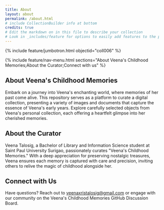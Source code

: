 ```yaml
---
title: About
layout: about
permalink: /about.html
# include CollectionBuilder info at bottom
credits: true
# Edit the markdown on in this file to describe your collection
# Look in _includes/feature for options to easily add features to the page
---
```


{% include feature/jumbotron.html objectid="coll006" %}

{% include feature/nav-menu.html sections="About Veena's Childhood Memories;About the Curator;Connect with us" %}

## About Veena's Childhood Memories


Embark on a journey into Veena's enchanting world, where memories of her past come alive. This repository serves as a platform to curate a digital collection, presenting a variety of images and documents that capture the essence of Veena's early years. Explore carefully selected objects from Veena's personal collection, each offering a heartfelt glimpse into her cherished memories.


## About the Curator

Veena Talosig, a Bachelor of Library and Information Science student at Saint Paul University Surigao, passionately curates "Veena's Childhood Memories." With a deep appreciation for preserving nostalgic treasures, Veena ensures each memory is captured with care and precision, inviting others to relive the magic of childhood alongside her.


## Connect with Us


Have questions? Reach out to veenaxristalosig@gmail.com or engage with our community on the Veena's Childhood Memories GitHub Discussion Board.
